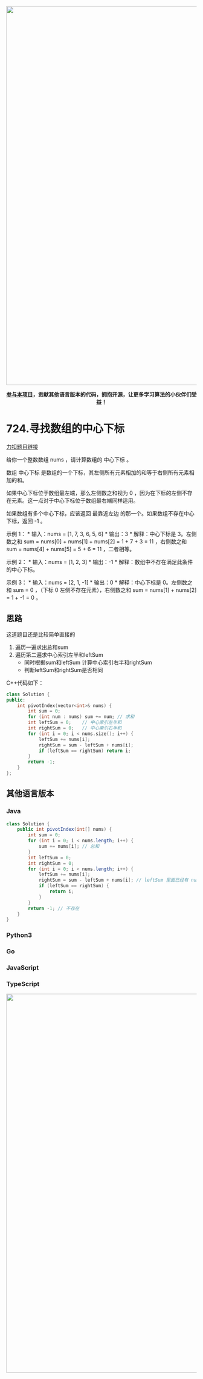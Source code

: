 <p align="center">
<a href="https://www.programmercarl.com/xunlian/xunlianying.html" target="_blank">
<img src="../pics/训练营.png" width="1000"/>
</a>
<p align="center">
<strong><a href="./qita/join.md">参与本项目</a>，贡献其他语言版本的代码，拥抱开源，让更多学习算法的小伙伴们受益！</strong>
</p>

# 724.寻找数组的中心下标

[力扣题目链接](https://leetcode.cn/problems/find-pivot-index/)

给你一个整数数组 nums ，请计算数组的 中心下标 。

数组 中心下标 是数组的一个下标，其左侧所有元素相加的和等于右侧所有元素相加的和。

如果中心下标位于数组最左端，那么左侧数之和视为 0 ，因为在下标的左侧不存在元素。这一点对于中心下标位于数组最右端同样适用。

如果数组有多个中心下标，应该返回 最靠近左边 的那一个。如果数组不存在中心下标，返回 -1 。

示例 1：
\* 输入：nums = \[1, 7, 3, 6, 5, 6\]
\* 输出：3
\* 解释：中心下标是 3。左侧数之和 sum = nums\[0\] + nums\[1\] + nums\[2\] = 1 + 7 + 3 = 11 ，右侧数之和 sum = nums\[4\] + nums\[5\] = 5 + 6 = 11 ，二者相等。

示例 2：
\* 输入：nums = \[1, 2, 3\]
\* 输出：-1
\* 解释：数组中不存在满足此条件的中心下标。

示例 3：
\* 输入：nums = \[2, 1, -1\]
\* 输出：0
\* 解释：中心下标是 0。左侧数之和 sum = 0 ，（下标 0 左侧不存在元素），右侧数之和 sum = nums\[1\] + nums\[2\] = 1 + -1 = 0 。

## 思路

这道题目还是比较简单直接的

1.  遍历一遍求出总和sum
2.  遍历第二遍求中心索引左半和leftSum
    -   同时根据sum和leftSum 计算中心索引右半和rightSum
    -   判断leftSum和rightSum是否相同

C++代码如下：

``` cpp
class Solution {
public:
    int pivotIndex(vector<int>& nums) {
        int sum = 0;
        for (int num : nums) sum += num; // 求和
        int leftSum = 0;    // 中心索引左半和
        int rightSum = 0;   // 中心索引右半和
        for (int i = 0; i < nums.size(); i++) {
            leftSum += nums[i];
            rightSum = sum - leftSum + nums[i];
            if (leftSum == rightSum) return i;
        }
        return -1;
    }
};
```

## 其他语言版本

### Java

``` java
class Solution {
    public int pivotIndex(int[] nums) {
        int sum = 0;
        for (int i = 0; i < nums.length; i++) {
            sum += nums[i]; // 总和
        }
        int leftSum = 0;
        int rightSum = 0;
        for (int i = 0; i < nums.length; i++) {
            leftSum += nums[i];
            rightSum = sum - leftSum + nums[i]; // leftSum 里面已经有 nums[i]，多减了一次，所以加上
            if (leftSum == rightSum) {
                return i;
            }
        }
        return -1; // 不存在
    }
}
```

### Python3

### Go

### JavaScript

### TypeScript

<p align="center">

<a href="https://programmercarl.com/other/kstar.html" target="_blank">
<img src="../pics/网站星球宣传海报.jpg" width="1000"/>
</a>
